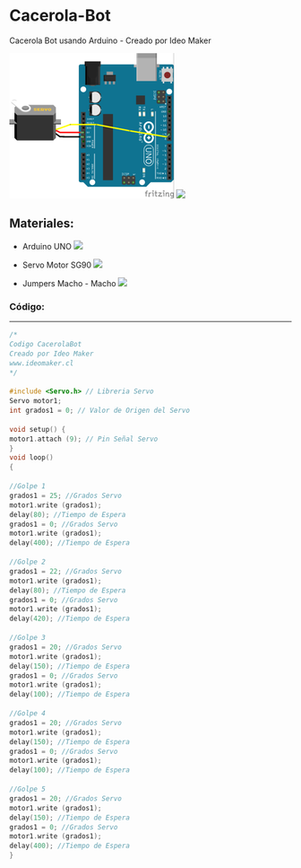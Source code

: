 # Cacerola-Bot
Cacerola Bot usando Arduino - Creado por Ideo Maker

<img src="https://github.com/ideomaker/Cacerola-Bot/blob/master/img/cacerola-esquema.png" />


<img src="https://github.com/ideomaker/Cacerola-Bot/blob/master/img/cacerola-gif.gif" />

## Materiales:

- Arduino UNO ![](https://fablabolmue.cl/_files/200000510-0a5a80b516/arduino-uno-r3-8.jpg)

- Servo Motor SG90 ![](https://encrypted-tbn0.gstatic.com/images?q=tbn:ANd9GcQvaiAum8GfJMFVFnVa3TjRY0og04VB7fzi8_vmW8K3mBXcTaqn&s)

- Jumpers Macho - Macho ![](https://img.clasf.mx/2019/08/16/Cable-Jumpers-Dupont-M-m-65-Pzas-Protoboard-Arduino-20190816022429.5678570015.jpg)




### Código:

--------

```C++
/*
Codigo CacerolaBot
Creado por Ideo Maker
www.ideomaker.cl
*/

#include <Servo.h> // Libreria Servo
Servo motor1;
int grados1 = 0; // Valor de Origen del Servo

void setup() {
motor1.attach (9); // Pin Señal Servo
}
void loop()
{

//Golpe 1
grados1 = 25; //Grados Servo
motor1.write (grados1);
delay(80); //Tiempo de Espera
grados1 = 0; //Grados Servo
motor1.write (grados1);
delay(400); //Tiempo de Espera

//Golpe 2
grados1 = 22; //Grados Servo
motor1.write (grados1);
delay(80); //Tiempo de Espera
grados1 = 0; //Grados Servo
motor1.write (grados1);
delay(420); //Tiempo de Espera

//Golpe 3
grados1 = 20; //Grados Servo
motor1.write (grados1);
delay(150); //Tiempo de Espera
grados1 = 0; //Grados Servo
motor1.write (grados1);
delay(100); //Tiempo de Espera

//Golpe 4
grados1 = 20; //Grados Servo
motor1.write (grados1);
delay(150); //Tiempo de Espera
grados1 = 0; //Grados Servo
motor1.write (grados1);
delay(100); //Tiempo de Espera

//Golpe 5
grados1 = 20; //Grados Servo
motor1.write (grados1);
delay(150); //Tiempo de Espera
grados1 = 0; //Grados Servo
motor1.write (grados1);
delay(400); //Tiempo de Espera
}
```
